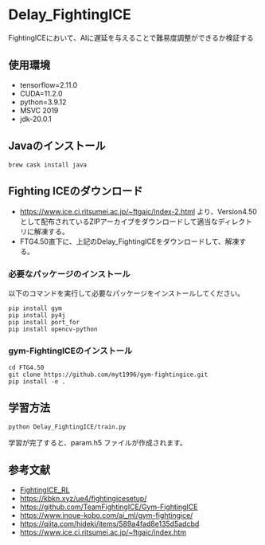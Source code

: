 # Delay_FightingICE
FightingICEにおいて、AIに遅延を与えることで難易度調整ができるか検証する

## 使用環境

- tensorflow=2.11.0
- CUDA=11.2.0
- python=3.9.12
- MSVC 2019
- jdk-20.0.1

## Javaのインストール
```
brew cask install java
```

## Fighting ICEのダウンロード
- https://www.ice.ci.ritsumei.ac.jp/~ftgaic/index-2.html より、Version4.50として配布されているZIPアーカイブをダウンロードして適当なディレクトリに解凍する。
- FTG4.50直下に、上記のDelay_FightingICEをダウンロードして、解凍する。

### 必要なパッケージのインストール

以下のコマンドを実行して必要なパッケージをインストールしてください。

```
pip install gym
pip install py4j
pip install port_for
pip install opencv-python
```

### gym-FightingICEのインストール
```
cd FTG4.50
git clone https://github.com/myt1996/gym-fightingice.git
pip install -e .
```


## 学習方法
```
python Delay_FightingICE/train.py
```

学習が完了すると、param.h5 ファイルが作成されます。

## 参考文献

- [FightingICE_RL](https://github.com/ruritoBlogger/FightingICE_RL)
- https://kbkn.xyz/ue4/fightingicesetup/
- https://github.com/TeamFightingICE/Gym-FightingICE
- https://www.inoue-kobo.com/ai_ml/gym-fightingice/
- https://qiita.com/hideki/items/589a4fad8e135d5adcbd
- https://www.ice.ci.ritsumei.ac.jp/~ftgaic/index.htm

